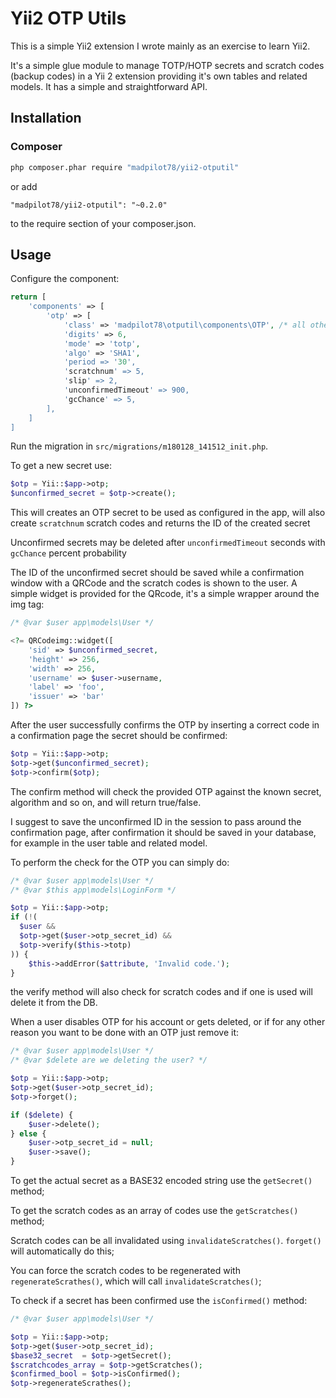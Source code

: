 # Yii2 OTP Utils

This is a simple Yii2 extension I wrote mainly as an exercise to learn Yii2.

It's a simple glue module to manage TOTP/HOTP secrets and scratch codes (backup codes) in a Yii 2 extension providing it's own tables and related models. It has a simple and straightforward API.

## Installation

### Composer

```sh
php composer.phar require "madpilot78/yii2-otputil"
```

or add

```
"madpilot78/yii2-otputil": "~0.2.0"
```

to the require section of your composer.json.

## Usage

Configure the component:

```php
return [
    'components' => [
        'otp' => [
            'class' => 'madpilot78\otputil\components\OTP', /* all other lines optional, defaults shown */
            'digits' => 6,
            'mode' => 'totp',
            'algo' => 'SHA1',
            'period => '30',
            'scratchnum' => 5,
            'slip' => 2,
            'unconfirmedTimeout' => 900,
            'gcChance' => 5,
        ],
    ]
]
```

Run the migration in ```src/migrations/m180128_141512_init.php```.

To get a new secret use:

```php
$otp = Yii::$app->otp;
$unconfirmed_secret = $otp->create();
```

This will creates an OTP secret to be used as configured in the app, will also create ```scratchnum``` scratch codes and returns the ID of the created secret

Unconfirmed secrets may be deleted after ```unconfirmedTimeout``` seconds with ```gcChance``` percent probability

The ID of the unconfirmed secret should be saved while a confirmation window with a QRCode and the scratch codes is shown to the user. A simple widget is provided for the QRcode, it's a simple wrapper around the img tag:

```php
/* @var $user app\models\User */

<?= QRCodeimg::widget([
    'sid' => $unconfirmed_secret,
    'height' => 256,
    'width' => 256,
    'username' => $user->username,
    'label' => 'foo',
    'issuer' => 'bar'
]) ?>
```

After the user successfully confirms the OTP by inserting a correct code in a confirmation  page the secret should be confirmed:

```php
$otp = Yii::$app->otp;
$otp->get($unconfirmed_secret);
$otp->confirm($otp);
```

The confirm method will check the provided OTP against the known secret, algorithm and so on, and will return true/false.

I suggest to save the unconfirmed ID in the session to pass around the confirmation page, after confirmation it should be saved in your database, for example in the user table and related model.

To perform the check for the OTP you can simply do:

```php
/* @var $user app\models\User */
/* @var $this app\models\LoginForm */

$otp = Yii::$app->otp;
if (!(
  $user &&
  $otp->get($user->otp_secret_id) &&
  $otp->verify($this->totp)
)) {
    $this->addError($attribute, 'Invalid code.');
}
```

the verify method will also check for scratch codes and if one is used will delete it from the DB.

When a user disables OTP for his account or gets deleted, or if for any other reason you want to be done with an OTP just remove it:

```php
/* @var $user app\models\User */
/* @var $delete are we deleting the user? */

$otp = Yii::$app->otp;
$otp->get($user->otp_secret_id);
$otp->forget();

if ($delete) {
    $user->delete();
} else {
    $user->otp_secret_id = null;
    $user->save();
}
```

To get the actual secret as a BASE32 encoded string use the ```getSecret()``` method;

To get the scratch codes as an array of codes use the ```getScratches()``` method;

Scratch codes can be all invalidated using ```invalidateScratches()```. ```forget()``` will automatically do this;

You can force the scratch codes to be regenerated with ```regenerateScrathes()```, which will call ```invalidateScratches()```;

To check if a secret has been confirmed use the ```isConfirmed()``` method:

```php
/* @var $user app\models\User */

$otp = Yii::$app->otp;
$otp->get($user->otp_secret_id);
$base32_secret  = $otp->getSecret();
$scratchcodes_array = $otp->getScratches();
$confirmed_bool = $otp->isConfirmed();
$otp->regenerateScrathes();
```
